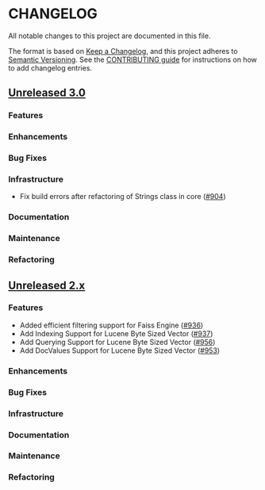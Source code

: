 # CHANGELOG
All notable changes to this project are documented in this file.

The format is based on [Keep a Changelog](https://keepachangelog.com/en/1.0.0/), and this project adheres to [Semantic Versioning](https://semver.org/spec/v2.0.0.html). See the [CONTRIBUTING guide](./CONTRIBUTING.md#Changelog) for instructions on how to add changelog entries.

## [Unreleased 3.0](https://github.com/opensearch-project/k-NN/compare/2.x...HEAD)
### Features
### Enhancements
### Bug Fixes
### Infrastructure
* Fix build errors after refactoring of Strings class in core ([#904](https://github.com/opensearch-project/k-NN/pull/904))
### Documentation
### Maintenance
### Refactoring

## [Unreleased 2.x](https://github.com/opensearch-project/k-NN/compare/2.8...2.x)
### Features
* Added efficient filtering support for Faiss Engine ([#936](https://github.com/opensearch-project/k-NN/pull/936))
* Add Indexing Support for Lucene Byte Sized Vector ([#937](https://github.com/opensearch-project/k-NN/pull/937))
* Add Querying Support for Lucene Byte Sized Vector ([#956](https://github.com/opensearch-project/k-NN/pull/956))
* Add DocValues Support for Lucene Byte Sized Vector ([#953](https://github.com/opensearch-project/k-NN/pull/953))

### Enhancements
### Bug Fixes
### Infrastructure
### Documentation
### Maintenance
### Refactoring
